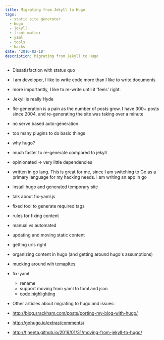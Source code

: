 ```yaml
---
title: Migrating from Jekyll to Hugo
tags:
  - static site generator
  - hugo
  - jekyll
  - front matter
  - yaml
  - tools
  - hacks
date: '2016-02-10'
description: Migrating from Jekyll to Hugo
---
```



- Dissatisfaction with status quo
 - I am developer, I like to write code more than I like to write documents
 - more importantly, I like to re-write until it 'feels' right. 

- Jekyll is really Hyde
 - Re-generation is a pain as the number of posts grow. I have 300+ posts since 2004, and re-generating the site was taking over a minute
 - no serve based auto-generation
 - too many plugins to do basic things 
 
- why hugo?
 - much faster to re-generate compared to jekyll
 - opinionated => very little dependencies 
 - written in go lang. This is great for me, since I am switching to Go as a primary language for my hacking needs. 
   I am writing an app in go <see notedown>


- install hugo and generated temporary site
- talk about fix-yaml.js

- fixed tool to generate required tags
- rules for fixing content
- manual vs automated
- updating and moving static content
- getting urls right
- organizing content in hugo (and getting around hugo's assumptions)

- mucking around wih temapltes


- fix-yaml 
    - rename
    - support moving from yaml to toml and json
    - [code highlighting][3]

- Other articles about migrating to hugo and issues:
 - <http://blog.srackham.com/posts/porting-my-blog-with-hugo/>
 - <http://gohugo.io/extras/comments/>
 - <http://tjheeta.github.io/2016/01/31/moving-from-jekyll-to-hugo/>



[1]: https://gohugo.io/tutorials/migrate-from-jekyll/
[2]: https://gohugo.io/commands/hugo_import_jekyll/
[3]: http://nathanleclaire.com/blog/2014/12/22/migrating-to-hugo-from-octopress/
[4]: http://fredrikloch.me/post/moving_jekyll_hugo/
